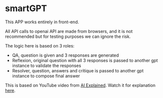 # smartGPT

This APP works entirely in front-end.

All API calls to openai API are made from browsers, and it is not recommended but for testing purposes we can ignore the risk.

The logic here is based on 3 roles:
- QA, question is given and 3 responses are generated
- Reflexion, original question with all 3 responses is passed to another gpt instance to validate the responses
- Resolver, question, answers and critique is passed to another gpt instance to compose final answer

This is based on YouTube video from [AI Explained](https://www.youtube.com/@ai-explained-).
Watch it for explanation [here](https://www.youtube.com/watch?v=wVzuvf9D9BU).